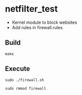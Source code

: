 # netfilter_test
- Kernel module to block websites
- Add rules in firewall.rules


## Build

```
make
```



## Execute

```
sudo ./firewall.sh
```
```
sudo rmmod firewall
```
